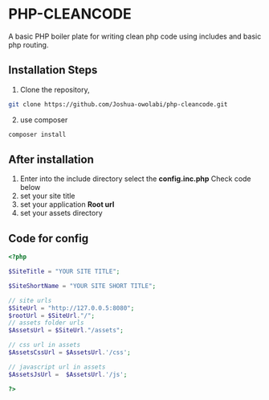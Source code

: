# PHP-CLEANCODE

A basic PHP boiler plate for writing clean php code using includes and basic php routing.

## Installation Steps

1. Clone the repository,

```zsh
git clone https://github.com/Joshua-owolabi/php-cleancode.git
```

2.  use composer

```zsh
composer install
```

## After installation

1. Enter into the include directory select the **config.inc.php** Check code below
2. set your site title
3. set your application **Root url**
4. set your assets directory

## Code for config

```php
<?php

$SiteTitle = "YOUR SITE TITLE";

$SiteShortName = "YOUR SITE SHORT TITLE";

// site urls
$SiteUrl = "http://127.0.0.5:8080";
$rootUrl = $SiteUrl."/";
// assets folder urls
$AssetsUrl = $SiteUrl."/assets";

// css url in assets
$AssetsCssUrl = $AssetsUrl.'/css';

// javascript url in assets
$AssetsJsUrl =  $AssetsUrl.'/js';

?>
```
